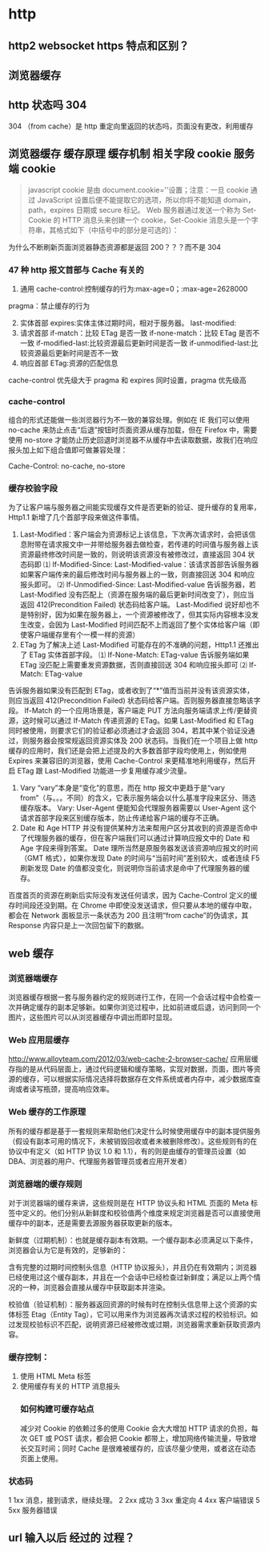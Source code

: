 # http

## http2 websocket https 特点和区别？

## 浏览器缓存

## http 状态吗 304

304 （from cache）是 http 重定向里返回的状态吗，页面没有更改，利用缓存

## 浏览器缓存 缓存原理 缓存机制 相关字段 cookie 服务端 cookie

> javascript cookie 是由 document.cookie=''设置；注意：一旦 cookie 通过 JavaScript 设置后便不能提取它的选项，所以你将不能知道 domain，path，expires 日期或 secure 标记。
> Web 服务器通过发送一个称为 Set-Cookie 的 HTTP 消息头来创建一个 cookie，Set-Cookie 消息头是一个字符串，其格式如下（中括号中的部分是可选的）：

为什么不断刷新页面浏览器静态资源都是返回 200？？？而不是 304

### 47 种 http 报文首部与 Cache 有关的

1.  通用
    cache-control:控制缓存的行为:max-age=0；:max-age=2628000

pragma：禁止缓存的行为

2.  实体首部
    expires:实体主体过期时间，相对于服务器。
    last-modified:
3.  请求首部
    if-match：比较 ETag 是否一致
    if-none-match：比较 ETag 是否不一致
    if-modified-last:比较资源最后更新时间是否一致
    if-unmodified-last:比较资源最后更新时间是否不一致
4.  响应首部
    ETag:资源的匹配信息

cache-control 优先级大于 pragma 和 expires 同时设置，pragma 优先级高

### cache-control

组合的形式还能做一些浏览器行为不一致的兼容处理。例如在 IE 我们可以使用 no-cache 来防止点击“后退”按钮时页面资源从缓存加载，但在 Firefox 中，需要使用 no-store 才能防止历史回退时浏览器不从缓存中去读取数据，故我们在响应报头加上如下组合值即可做兼容处理：

Cache-Control: no-cache, no-store

### 缓存校验字段

为了让客户端与服务器之间能实现缓存文件是否更新的验证、提升缓存的复用率，Http1.1 新增了几个首部字段来做这件事情。

1.  Last-Modified：客户端会为资源标记上该信息，下次再次请求时，会把该信息附带在请求报文中一并带给服务器去做检查，若传递的时间值与服务器上该资源最终修改时间是一致的，则说明该资源没有被修改过，直接返回 304 状态码即
    ⑴ If-Modified-Since: Last-Modified-value：该请求首部告诉服务器如果客户端传来的最后修改时间与服务器上的一致，则直接回送 304 和响应报头即可。
    ⑵ If-Unmodified-Since: Last-Modified-value
    告诉服务器，若 Last-Modified 没有匹配上（资源在服务端的最后更新时间改变了），则应当返回 412(Precondition Failed) 状态码给客户端。
    Last-Modified 说好却也不是特别好，因为如果在服务器上，一个资源被修改了，但其实际内容根本没发生改变，会因为 Last-Modified 时间匹配不上而返回了整个实体给客户端（即使客户端缓存里有个一模一样的资源）
2.  ETag
    为了解决上述 Last-Modified 可能存在的不准确的问题，Http1.1 还推出了 ETag 实体首部字段。
    ⑴ If-None-Match: ETag-value
    告诉服务端如果 ETag 没匹配上需要重发资源数据，否则直接回送 304 和响应报头即可
    ⑵ If-Match: ETag-value

告诉服务器如果没有匹配到 ETag，或者收到了“\*”值而当前并没有该资源实体，则应当返回 412(Precondition Failed) 状态码给客户端。否则服务器直接忽略该字段。
If-Match 的一个应用场景是，客户端走 PUT 方法向服务端请求上传/更替资源，这时候可以通过 If-Match 传递资源的 ETag。如果 Last-Modified 和 ETag 同时被使用，则要求它们的验证都必须通过才会返回 304，若其中某个验证没通过，则服务器会按常规返回资源实体及 200 状态码。当我们在一个项目上做 http 缓存的应用时，我们还是会把上述提及的大多数首部字段均使用上，例如使用 Expires 来兼容旧的浏览器，使用 Cache-Control 来更精准地利用缓存，然后开启 ETag 跟 Last-Modified 功能进一步复用缓存减少流量。

1.  Vary
    “vary”本身是“变化”的意思，而在 http 报文中更趋于是“vary from”（与。。。不同）的含义，它表示服务端会以什么基准字段来区分、筛选缓存版本。
    Vary: User-Agent 便能知会代理服务器需要以 User-Agent 这个请求首部字段来区别缓存版本，防止传递给客户端的缓存不正确。
2.  Date 和 Age
    HTTP 并没有提供某种方法来帮用户区分其收到的资源是否命中了代理服务器的缓存，但在客户端我们可以通过计算响应报文中的 Date 和 Age 字段来得到答案。
    Date 理所当然是原服务器发送该资源响应报文的时间（GMT 格式），如果你发现 Date 的时间与“当前时间”差别较大，或者连续 F5 刷新发现 Date 的值都没变化，则说明你当前请求是命中了代理服务器的缓存。

百度首页的资源在刷新后实际没有发送任何请求，因为 Cache-Control 定义的缓存时间段还没到期。在 Chrome 中即使没发送请求，但只要从本地的缓存中取，都会在 Network 面板显示一条状态为 200 且注明“from cache”的伪请求，其 Response 内容只是上一次回包留下的数据。

## web 缓存

### 浏览器端缓存

浏览器缓存根据一套与服务器约定的规则进行工作，在同一个会话过程中会检查一次并确定缓存的副本足够新。如果你浏览过程中，比如前进或后退，访问到同一个图片，这些图片可以从浏览器缓存中调出而即时显现。

### Web 应用层缓存

http://www.alloyteam.com/2012/03/web-cache-2-browser-cache/
应用层缓存指的是从代码层面上，通过代码逻辑和缓存策略，实现对数据，页面，图片等资源的缓存，可以根据实际情况选择将数据存在文件系统或者内存中，减少数据库查询或者读写瓶颈，提高响应效率。

### Web 缓存的工作原理

所有的缓存都是基于一套规则来帮助他们决定什么时候使用缓存中的副本提供服务（假设有副本可用的情况下，未被销毁回收或者未被删除修改）。这些规则有的在协议中有定义（如 HTTP 协议 1.0 和 1.1），有的则是由缓存的管理员设置（如 DBA、浏览器的用户、代理服务器管理员或者应用开发者）

### 浏览器端的缓存规则

对于浏览器端的缓存来讲，这些规则是在 HTTP 协议头和 HTML 页面的 Meta 标签中定义的。他们分别从新鲜度和校验值两个维度来规定浏览器是否可以直接使用缓存中的副本，还是需要去源服务器获取更新的版本。

新鲜度（过期机制）：也就是缓存副本有效期。一个缓存副本必须满足以下条件，浏览器会认为它是有效的，足够新的：

含有完整的过期时间控制头信息（HTTP 协议报头），并且仍在有效期内；浏览器已经使用过这个缓存副本，并且在一个会话中已经检查过新鲜度；满足以上两个情况的一种，浏览器会直接从缓存中获取副本并渲染。

校验值（验证机制）：服务器返回资源的时候有时在控制头信息带上这个资源的实体标签 Etag（Entity Tag），它可以用来作为浏览器再次请求过程的校验标识。如过发现校验标识不匹配，说明资源已经被修改或过期，浏览器需求重新获取资源内容。

### 缓存控制：

1.  使用 HTML Meta 标签
2.  使用缓存有关的 HTTP 消息报头
    ### 如何构建可缓存站点
    减少对 Cookie 的依赖过多的使用 Cookie 会大大增加 HTTP 请求的负担，每次 GET 或 POST 请求，都会把 Cookie 都带上，增加网络传输流量，导致增长交互时间；同时 Cache 是很难被缓存的，应该尽量少使用，或者这在动态页面上使用。

### 状态码

1 1xx 消息，接到请求，继续处理。
2 2xx 成功
3 3xx 重定向
4 4xx 客户端错误
5 5xx 服务器错误

## url 输入以后 经过的 过程？
